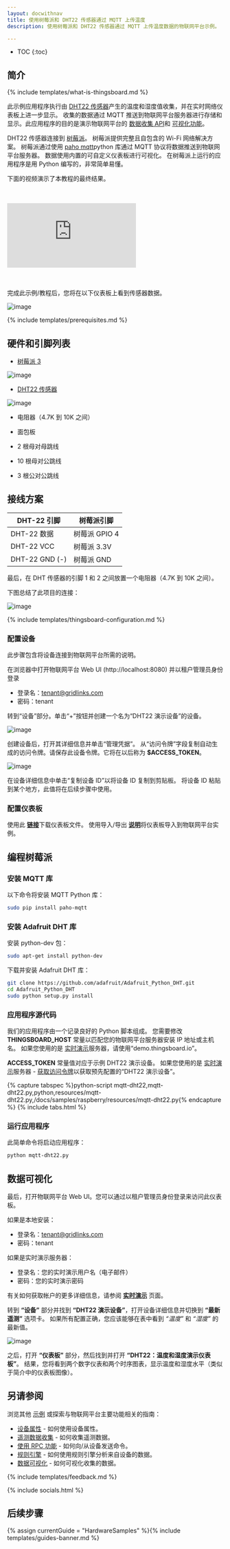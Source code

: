 ```yaml
---
layout: docwithnav
title: 使用树莓派和 DHT22 传感器通过 MQTT 上传温度
description: 使用树莓派和 DHT22 传感器通过 MQTT 上传温度数据的物联网平台示例。

---
```


* TOC
{:toc}

## 简介
{% include templates/what-is-thingsboard.md %}

此示例应用程序执行由 [DHT22 传感器](https://www.adafruit.com/product/385)产生的温度和湿度值收集，并在实时网络仪表板上进一步显示。
收集的数据通过 MQTT 推送到物联网平台服务器进行存储和显示。此应用程序的目的是演示物联网平台的 [数据收集 API](/docs/user-guide/telemetry/)和 [可视化功能](/docs/user-guide/visualization/)。

DHT22 传感器连接到 [树莓派](https://en.wikipedia.org/wiki/Raspberry_Pi)。
树莓派提供完整且自包含的 Wi-Fi 网络解决方案。
树莓派通过使用 [paho mqtt](https://eclipse.org/paho/clients/python/)python 库通过 MQTT 协议将数据推送到物联网平台服务器。
数据使用内置的可自定义仪表板进行可视化。
在树莓派上运行的应用程序是用 Python 编写的，非常简单易懂。

下面的视频演示了本教程的最终结果。

<br>
<br>
<div id="video">  
    <div id="video_wrapper">
        <iframe src="https://www.youtube.com/embed/-26bxb90tt0" frameborder="0" allowfullscreen></iframe>
    </div>
</div>
<br>
<br>

完成此示例/教程后，您将在以下仪表板上看到传感器数据。

![image](/images/samples/esp8266/temperature/dashboard.gif)

{% include templates/prerequisites.md %}

## 硬件和引脚列表

 - [树莓派 3](https://www.aliexpress.com/item/Raspberry-Pi-Model-B-Featuring-the-ARM1176JZF-S-Running-at-700MHz-with-512MB-of-RAM-version/2008093537.html?spm=2114.01010208.3.186.mgDFUO&ws_ab_test=searchweb0_0,searchweb201602_2_10065_10068_10000009_10084_10083_10080_10082_10081_10060_10062_10056_503_10055_10054_10059_10099_10078_501_10079_426_10103_10073_10102_10096_10052_10053_10108_10050_10107_10051_10106,searchweb201603_3,afswitch_3&btsid=2b2a0772-e248-4fa1-a79c-941b5c410deb)

  ![image](/images/samples/raspberry/RaspberryPi3.jpg)

 - [DHT22 传感器](https://www.aliexpress.com/item/1pcs-DHT22-digital-temperature-and-humidity-sensor-Temperature-and-humidity-module-AM2302-replace-SHT11-SHT15/32316036161.html?spm=2114.03010208.3.49.aZvfaG&ws_ab_test=searchweb0_0,searchweb201602_2_10065_10068_10084_10083_10080_10082_10081_10060_10061_10062_10056_10055_10054_10059_10099_10078_10079_10093_426_10073_10103_10102_10096_10052_10050_10051,searchweb201603_6&btsid=28d9ee9a-283a-4e97-af7b-a7e530490916)

  ![image](/images/samples/arduino/temperature/dht22-pinout.png)

 - 电阻器（4.7K 到 10K 之间）
  
 - 面包板
  
 - 2 根母对母跳线
 
 - 10 根母对公跳线
 
 - 3 根公对公跳线  
 
## 接线方案

DHT-22 引脚 | 树莓派引脚
-----------|-----------
DHT-22 数据 | 树莓派 GPIO 4
DHT-22 VCC | 树莓派 3.3V
DHT-22 GND (-) | 树莓派 GND

最后，在 DHT 传感器的引脚 1 和 2 之间放置一个电阻器（4.7K 到 10K 之间）。

下图总结了此项目的连接：

![image](/images/samples/raspberry/temperature/schema.png)
 
{% include templates/thingsboard-configuration.md %}

### 配置设备

此步骤包含将设备连接到物联网平台所需的说明。

在浏览器中打开物联网平台 Web UI (http://localhost:8080) 并以租户管理员身份登录

 - 登录名：tenant@gridlinks.com
 - 密码：tenant
 
转到“设备”部分。单击“+”按钮并创建一个名为“DHT22 演示设备”的设备。

![image](/images/samples/raspberry/temperature/device.png)

创建设备后，打开其详细信息并单击“管理凭据”。
从“访问令牌”字段复制自动生成的访问令牌。请保存此设备令牌。它将在以后称为 **$ACCESS_TOKEN**。

![image](/images/samples/raspberry/temperature/credentials.png)


在设备详细信息中单击“复制设备 ID”以将设备 ID 复制到剪贴板。
将设备 ID 粘贴到某个地方，此值将在后续步骤中使用。

### 配置仪表板

使用此 [**链接**](/docs/samples/raspberry/resources/dht22_temp_dashboard_v2.json)下载仪表板文件。
使用导入/导出 [**说明**](/docs/user-guide/ui/dashboards/#dashboard-importexport)将仪表板导入到物联网平台实例。

## 编程树莓派

### 安装 MQTT 库

以下命令将安装 MQTT Python 库：

```bash
sudo pip install paho-mqtt
```

### 安装 Adafruit DHT 库

安装 python-dev 包：

```bash
sudo apt-get install python-dev
```

下载并安装 Adafruit DHT 库：

```bash
git clone https://github.com/adafruit/Adafruit_Python_DHT.git
cd Adafruit_Python_DHT
sudo python setup.py install
```

### 应用程序源代码

我们的应用程序由一个记录良好的 Python 脚本组成。
您需要修改 **THINGSBOARD_HOST** 常量以匹配您的物联网平台服务器安装 IP 地址或主机名。
如果您使用的是 [实时演示](https://demo.thingsboard.io/)服务器，请使用“demo.thingsboard.io”。

**ACCESS_TOKEN** 常量值对应于示例 DHT22 演示设备。
如果您使用的是 [实时演示](https://demo.thingsboard.io/)服务器 - [获取访问令牌](/docs/user-guide/ui/devices/#manage-device-credentials)以获取预先配置的“DHT22 演示设备”。

{% capture tabspec %}python-script
mqtt-dht22,mqtt-dht22.py,python,resources/mqtt-dht22.py,/docs/samples/raspberry/resources/mqtt-dht22.py{% endcapture %}
{% include tabs.html %}

### 运行应用程序

此简单命令将启动应用程序：

```bash
python mqtt-dht22.py
```

## 数据可视化

最后，打开物联网平台 Web UI。您可以通过以租户管理员身份登录来访问此仪表板。

如果是本地安装：
 
 - 登录名：tenant@gridlinks.com
 - 密码：tenant

如果是实时演示服务器：
 
 - 登录名：您的实时演示用户名（电子邮件）
 - 密码：您的实时演示密码
 
有关如何获取帐户的更多详细信息，请参阅 **[实时演示](/docs/user-guide/live-demo/)** 页面。
  
转到 **“设备”** 部分并找到 **“DHT22 演示设备”**，打开设备详细信息并切换到 **“最新遥测”** 选项卡。
如果所有配置正确，您应该能够在表中看到 *“温度”* 和 *“湿度”* 的最新值。

![image](/images/samples/raspberry/temperature/attributes.png)

之后，打开 **“仪表板”** 部分，然后找到并打开 **“DHT22：温度和湿度演示仪表板”**。
结果，您将看到两个数字仪表和两个时序图表，显示温度和湿度水平（类似于简介中的仪表板图像）。

## 另请参阅

浏览其他 [示例](/docs/samples) 或探索与物联网平台主要功能相关的指南：

 - [设备属性](/docs/user-guide/attributes/) - 如何使用设备属性。
 - [遥测数据收集](/docs/user-guide/telemetry/) - 如何收集遥测数据。
 - [使用 RPC 功能](/docs/user-guide/rpc/) - 如何向/从设备发送命令。
 - [规则引擎](/docs/user-guide/rule-engine/) - 如何使用规则引擎分析来自设备的数据。
 - [数据可视化](/docs/user-guide/visualization/) - 如何可视化收集的数据。

{% include templates/feedback.md %}
 
{% include socials.html %}


## 后续步骤

{% assign currentGuide = "HardwareSamples" %}{% include templates/guides-banner.md %}